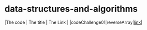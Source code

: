 # data-structures-and-algorithms

|The code | The title | The Link |
|codeChallenge01|reverseArray|[link](./arrya-reverse/array-reverse.md)|
